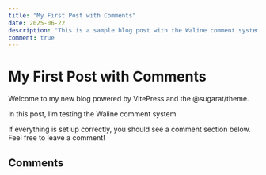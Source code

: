 ```yaml
---
title: "My First Post with Comments"
date: 2025-06-22
description: "This is a sample blog post with the Waline comment system enabled."
comment: true
---
```


# My First Post with Comments

Welcome to my new blog powered by VitePress and the @sugarat/theme.

In this post, I’m testing the Waline comment system.

If everything is set up correctly, you should see a comment section below. Feel free to leave a comment!

## Comments

<Giscus />
